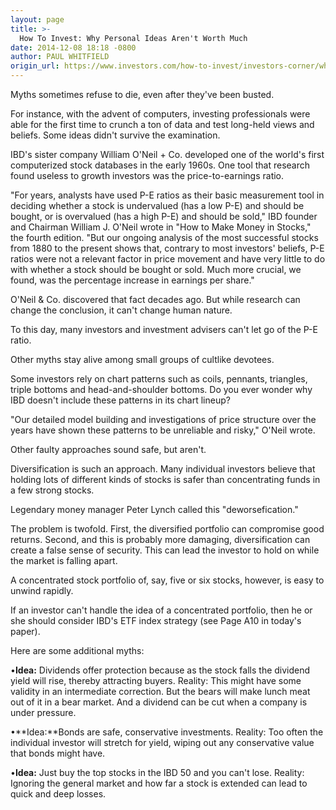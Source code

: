 ```yaml
---
layout: page
title: >-
  How To Invest: Why Personal Ideas Aren't Worth Much
date: 2014-12-08 18:18 -0800
author: PAUL WHITFIELD
origin_url: https://www.investors.com/how-to-invest/investors-corner/what-is-best-guide-in-stock-market
---
```





Myths sometimes refuse to die, even after they've been busted.

  

For instance, with the advent of computers, investing professionals were able for the first time to crunch a ton of data and test long-held views and beliefs. Some ideas didn't survive the examination.

  

IBD's sister company William O'Neil + Co. developed one of the world's first computerized stock databases in the early 1960s. One tool that research found useless to growth investors was the price-to-earnings ratio.

  

"For years, analysts have used P-E ratios as their basic measurement tool in deciding whether a stock is undervalued (has a low P-E) and should be bought, or is overvalued (has a high P-E) and should be sold," IBD founder and Chairman William J. O'Neil wrote in "How to Make Money in Stocks," the fourth edition. "But our ongoing analysis of the most successful stocks from 1880 to the present shows that, contrary to most investors' beliefs, P-E ratios were not a relevant factor in price movement and have very little to do with whether a stock should be bought or sold. Much more crucial, we found, was the percentage increase in earnings per share."

  

O'Neil & Co. discovered that fact decades ago. But while research can change the conclusion, it can't change human nature.

  

To this day, many investors and investment advisers can't let go of the P-E ratio.

  

Other myths stay alive among small groups of cultlike devotees.

  

Some investors rely on chart patterns such as coils, pennants, triangles, triple bottoms and head-and-shoulder bottoms. Do you ever wonder why IBD doesn't include these patterns in its chart lineup?

  

"Our detailed model building and investigations of price structure over the years have shown these patterns to be unreliable and risky," O'Neil wrote.

  

Other faulty approaches sound safe, but aren't.

  

Diversification is such an approach. Many individual investors believe that holding lots of different kinds of stocks is safer than concentrating funds in a few strong stocks.

  

Legendary money manager Peter Lynch called this "deworsefication."

  

The problem is twofold. First, the diversified portfolio can compromise good returns. Second, and this is probably more damaging, diversification can create a false sense of security. This can lead the investor to hold on while the market is falling apart.

  

A concentrated stock portfolio of, say, five or six stocks, however, is easy to unwind rapidly.

  

If an investor can't handle the idea of a concentrated portfolio, then he or she should consider IBD's ETF index strategy (see Page A10 in today's paper).

  

Here are some additional myths:

  

•**Idea:** Dividends offer protection because as the stock falls the dividend yield will rise, thereby attracting buyers. Reality: This might have some validity in an intermediate correction. But the bears will make lunch meat out of it in a bear market. And a dividend can be cut when a company is under pressure.

  

•**Idea:**Bonds are safe, conservative investments. Reality: Too often the individual investor will stretch for yield, wiping out any conservative value that bonds might have.

  

•**Idea:** Just buy the top stocks in the IBD 50 and you can't lose. Reality: Ignoring the general market and how far a stock is extended can lead to quick and deep losses.




